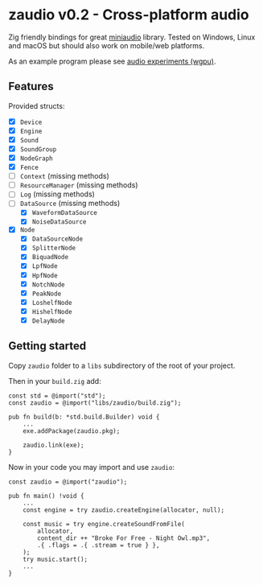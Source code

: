 # zaudio v0.2 - Cross-platform audio

Zig friendly bindings for great [miniaudio](https://github.com/mackron/miniaudio) library. Tested on Windows, Linux and macOS but should also work on mobile/web platforms.

As an example program please see [audio experiments (wgpu)](https://github.com/michal-z/zig-gamedev/tree/main/samples/audio_experiments_wgpu).

## Features

Provided structs:

- [x] `Device`
- [x] `Engine`
- [x] `Sound`
- [x] `SoundGroup`
- [x] `NodeGraph`
- [x] `Fence`
- [ ] `Context` (missing methods)
- [ ] `ResourceManager` (missing methods)
- [ ] `Log` (missing methods)
- [ ] `DataSource` (missing methods)
  - [x] `WaveformDataSource`
  - [x] `NoiseDataSource`
- [x] `Node`
  - [x] `DataSourceNode`
  - [x] `SplitterNode`
  - [x] `BiquadNode`
  - [x] `LpfNode`
  - [x] `HpfNode`
  - [x] `NotchNode`
  - [x] `PeakNode`
  - [x] `LoshelfNode`
  - [x] `HishelfNode`
  - [x] `DelayNode`

## Getting started

Copy `zaudio` folder to a `libs` subdirectory of the root of your project.

Then in your `build.zig` add:

```zig
const std = @import("std");
const zaudio = @import("libs/zaudio/build.zig");

pub fn build(b: *std.build.Builder) void {
    ...
    exe.addPackage(zaudio.pkg);

    zaudio.link(exe);
}
```

Now in your code you may import and use `zaudio`:

```zig
const zaudio = @import("zaudio");

pub fn main() !void {
    ...
    const engine = try zaudio.createEngine(allocator, null);

    const music = try engine.createSoundFromFile(
        allocator,
        content_dir ++ "Broke For Free - Night Owl.mp3",
        .{ .flags = .{ .stream = true } },
    );
    try music.start();
    ...
}
```
